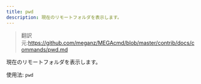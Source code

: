```yaml
---
title: pwd
description: 現在のリモートフォルダを表示します。
---
```


>翻訳元:https://github.com/meganz/MEGAcmd/blob/master/contrib/docs/commands/pwd.md

現在のリモートフォルダを表示します。

使用法: `pwd`
